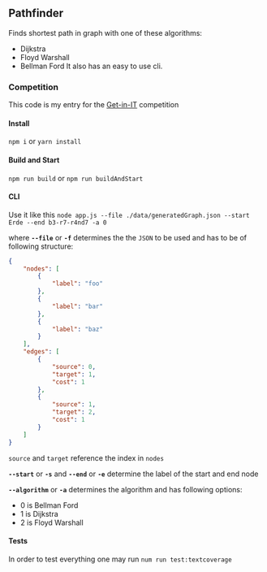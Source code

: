 ## Pathfinder
Finds shortest path in graph with one of these algorithms:
* Dijkstra
* Floyd Warshall
* Bellman Ford
It also has an easy to use cli.

### Competition
This code is my entry for the [Get-in-IT](https://www.get-in-it.de/coding-challenge) competition

#### Install
`npm i` or `yarn install`

#### Build and Start
`npm run build` or `npm run buildAndStart`

#### CLI
Use it like this
`node app.js --file ./data/generatedGraph.json --start Erde --end b3-r7-r4nd7 -a 0`

where **`--file`** or **`-f`**  determines the the `JSON` to be used and has to be of following structure:
```JSON
{
	"nodes": [
		{
			"label": "foo"
		},
		{
			"label": "bar"
		},
		{
			"label": "baz"
		}
	],
	"edges": [
		{
			"source": 0,
			"target": 1,
			"cost": 1
		},
		{
			"source": 1,
			"target": 2,
			"cost": 1
		}
	]
}
```
`source` and `target` reference the index in `nodes`


**`--start`** or **`-s`** and **`--end`** or **`-e`** determine the label of the start and end node


**`--algorithm`** or **`-a`** determines the algorithm and has following options:
* 0 is Bellman Ford
* 1 is Dijkstra
* 2 is Floyd Warshall

#### Tests
In order to test everything one may run `num run test:textcoverage`
